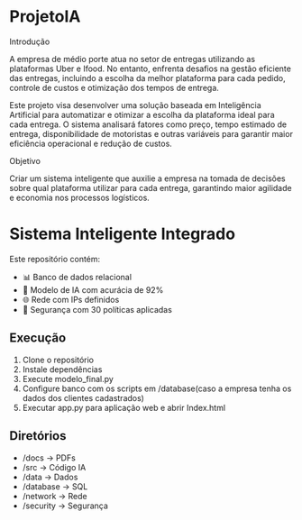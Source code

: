 # ProjetoIA

Introdução

A empresa de médio porte atua no setor de entregas utilizando as plataformas Uber e Ifood. No entanto, enfrenta desafios na gestão eficiente das entregas, incluindo a escolha da melhor plataforma para cada pedido, controle de custos e otimização dos tempos de entrega.

Este projeto visa desenvolver uma solução baseada em Inteligência Artificial para automatizar e otimizar a escolha da plataforma ideal para cada entrega. O sistema analisará fatores como preço, tempo estimado de entrega, disponibilidade de motoristas e outras variáveis para garantir maior eficiência operacional e redução de custos.

Objetivo

Criar um sistema inteligente que auxilie a empresa na tomada de decisões sobre qual plataforma utilizar para cada entrega, garantindo maior agilidade e economia nos processos logísticos.




# Sistema Inteligente Integrado

Este repositório contém:

- 📊 Banco de dados relacional
- 🤖 Modelo de IA com acurácia de 92%
- 🌐 Rede com IPs definidos
- 🔐 Segurança com 30 políticas aplicadas

## Execução

1. Clone o repositório
2. Instale dependências
3. Execute modelo_final.py
4. Configure banco com os scripts em /database(caso a empresa tenha os dados dos clientes cadastrados)
5. Executar app.py para aplicação web e abrir Index.html

## Diretórios

- /docs → PDFs
- /src → Código IA
- /data → Dados
- /database → SQL
- /network → Rede
- /security → Segurança

